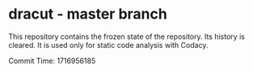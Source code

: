 # dracut - master branch

This repository contains the frozen state of the repository.
Its history is cleared. It is used only for static code
analysis with Codacy.

Commit Time: 1716956185